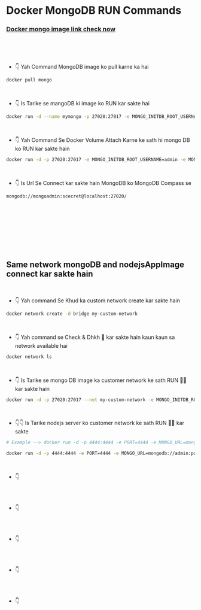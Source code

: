 # Docker MongoDB RUN Commands

### [Docker mongo image link check now](https://hub.docker.com/_/mongo)

<br/>
<br/>
<br/>

- 👇 Yah Command MongoDB image ko pull karne ka hai

```bash
docker pull mongo
```

<br/>

- 👇 Is Tarike se mangoDB ki image ko RUN kar sakte hai

```bash
docker run -d --name mymongo -p 27020:27017 -e MONGO_INITDB_ROOT_USERNAME=mongoadmin -e MONGO_INITDB_ROOT_PASSWORD=scecret mongo
```

<br/>

- 👇 Yah Command Se Docker Volume Attach Karne ke sath hi mongo DB ko RUN kar sakte hain

```sh
docker run -d -p 27020:27017 -e MONGO_INITDB_ROOT_USERNAME=admin -e MONGO_INITDB_ROOT_PASSWORD=password --name mongodbDatabase -v customvolumecreate:/data/db mongo
```

<br/>

- 👇 Is Url Se Connect kar sakte hain MongoDB ko MongoDB Compass se

```bash
mongodb://mongoadmin:scecret@localhost:27020/
```

<br/>
<br/>
<br/>
<br/>
<br/>
<br/>
<br/>

## Same network mongoDB and nodejsAppImage connect kar sakte hain

<br/>

- 👇 Yah command Se Khud ka custom network create kar sakte hain

```bash
docker network create -d bridge my-custom-network
```

<br/>

- 👇 Yah command se Check & Dhkh 👀 kar sakte hain kaun kaun sa network available hai

```bash
docker network ls 
```

<br/>

- 👇 Is Tarike se mongo DB image ka customer network ke sath RUN 🏃‍♀️ kar sakte hain

```bash
docker run -d -p 27020:27017 --net my-custom-network -e MONGO_INITDB_ROOT_USERNAME=admin -e MONGO_INITDB_ROOT_PASSWORD=password --name mongodockerwala mongo

```

<br/>

- 👇👇 Is Tarike nodejs server ko customer network ke sath RUN 🏃‍♀️ kar sakte 

```bash
# Example --> docker run -d -p 4444:4444 -e PORT=4444 -e MONGO_URL=mongodb://admin:password@mongodockerwala --net my-custom-network somadev-server

docker run -d -p 4444:4444 -e PORT=4444 -e MONGO_URL=mongodb://admin:password@container_name --net my-custom-network somadev-server
```

<br/>

- 👇

```bash

```

<br/>

- 👇

```bash

```

<br/>

- 👇

```bash

```

<br/>

- 👇

```bash

```

<br/>

- 👇

```bash

```

<br/>
